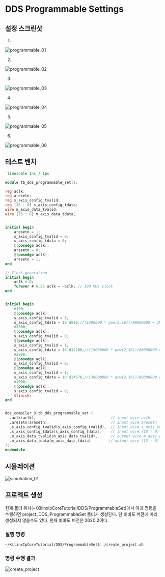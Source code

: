 # DDS Programmable Settings

## 설정 스크린샷

1. 

![programmable_01](../images/DDS_Programmable_Settings/programmable_01.png)



2. 

![programmable_02](../images/DDS_Programmable_Settings/programmable_02.png)



3. 

![programmable_03](../images/DDS_Programmable_Settings/programmable_03.png)



4. 

![programmable_04](../images/DDS_Programmable_Settings/programmable_04.png)



5.

![programmable_05](../images/DDS_Programmable_Settings/programmable_05.png)



6.

![programmable_06](../images/DDS_Programmable_Settings/programmable_06.png)



## 테스트 벤치

```verilog
`timescale 1ns / 1ps

module tb_dds_programmable_set();

reg aclk;
reg aresetn;
reg s_axis_config_tvalid;
reg [15 : 0] s_axis_config_tdata;
wire m_axis_data_tvalid;
wire [15 : 0] m_axis_data_tdata;


initial begin
    aresetn = 1;
    s_axis_config_tvalid = 0;
    s_axis_config_tdata = 0;
    @(posedge aclk);
    aresetn = 0;
    @(posedge aclk);
    aresetn = 1;    
end

// Clock generation
initial begin
    aclk = 0;
    forever # 6.25 aclk = ~aclk; // 100 MHz clock
end


initial begin
    #100;
    @(posedge aclk);
    s_axis_config_tvalid = 1;
    s_axis_config_tdata = 16'd819;//(1000000 * pow(2,16))/80000000 = 1Mhz Freq out    
    #3000;
    @(posedge aclk);
    s_axis_config_tvalid = 0;
    @(posedge aclk);
    s_axis_config_tvalid = 1;
    s_axis_config_tdata = 16'd12288;//(15000000 * pow(2,16))/80000000 = 15Mhz Freq out
    #2000;
    @(posedge aclk);
    s_axis_config_tvalid = 0;
    @(posedge aclk);
    s_axis_config_tvalid = 1;
    s_axis_config_tdata = 16'd24576;//(30000000 * pow(2,16))/80000000 = 30Mhz Freq out    
    #1000;
    @(posedge aclk);
    s_axis_config_tvalid = 0;
    $finish;
end


dds_compiler_0 tb_dds_programmable_set (
  .aclk(aclk),                                  // input wire aclk
  .aresetn(aresetn),                            // input wire aresetn
  .s_axis_config_tvalid(s_axis_config_tvalid),  // input wire s_axis_config_tvalid
  .s_axis_config_tdata(s_axis_config_tdata),    // input wire [15 : 0] s_axis_config_tdata
  .m_axis_data_tvalid(m_axis_data_tvalid),      // output wire m_axis_data_tvalid
  .m_axis_data_tdata(m_axis_data_tdata)        // output wire [15 : 0] m_axis_data_tdata
);
endmodule

```



## 시뮬레이션

![simulration_01](../images/DDS_Programmable_Settings/simulration_01.png)



## 프로젝트 생성

현재 폴더 위치(~/XilinxIpCoreTutorial/DDS/ProgrammableSet)에서 아래 명령을 수행하면 project_DDS_ProgrammableSet 폴더가 생성된다. 단 비바도 버전에 따라 생성되지 않을수도 있다. 현재 비바도 버전은 2020.2이다. 

### 실행 명령

```bash
~/XilinxIpCoreTutorial/DDS/ProgrammableSet$ ./create_project.sh 
```



### 명령 수행 결과

![create_project](../images/DDS_Programmable_Settings/create_project.png)
